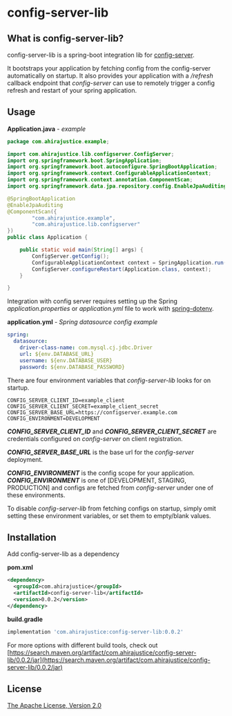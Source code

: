 # config-server-lib

## What is config-server-lib?

config-server-lib is a spring-boot integration lib for [config-server](https://github.com/ahira-justice/config-server).

It bootstraps your application by fetching config from the config-server automatically on startup. It also provides your application with a _/refresh_ callback endpoint that _config-server_ can use to remotely trigger a config refresh and restart of your spring application.

## Usage
**Application.java** - _example_
```java
package com.ahirajustice.example;

import com.ahirajustice.lib.configserver.ConfigServer;
import org.springframework.boot.SpringApplication;
import org.springframework.boot.autoconfigure.SpringBootApplication;
import org.springframework.context.ConfigurableApplicationContext;
import org.springframework.context.annotation.ComponentScan;
import org.springframework.data.jpa.repository.config.EnableJpaAuditing;

@SpringBootApplication
@EnableJpaAuditing
@ComponentScan({
        "com.ahirajustice.example",
        "com.ahirajustice.lib.configserver"
})
public class Application {

    public static void main(String[] args) {
        ConfigServer.getConfig();
        ConfigurableApplicationContext context = SpringApplication.run(Application.class, args);
        ConfigServer.configureRestart(Application.class, context);
    }

}
```

Integration with config server requires setting up the Spring _application.properties_ or _application.yml_ file to work with [spring-dotenv](https://github.com/paulschwarz/spring-dotenv).

**application.yml** - _Spring datasource config example_
```yaml
spring:
  datasource:
    driver-class-name: com.mysql.cj.jdbc.Driver
    url: ${env.DATABASE_URL}
    username: ${env.DATABASE_USER}
    password: ${env.DATABASE_PASSWORD}
```


There are four environment variables that _config-server-lib_ looks for on startup.

```shell
CONFIG_SERVER_CLIENT_ID=example_client
CONFIG_SERVER_CLIENT_SECRET=example_client_secret
CONFIG_SERVER_BASE_URL=https://configserver.example.com
CONFIG_ENVIRONMENT=DEVELOPMENT
```

**_CONFIG_SERVER_CLIENT_ID_** and **_CONFIG_SERVER_CLIENT_SECRET_** are credentials configured on _config-server_ on client registration.

**_CONFIG_SERVER_BASE_URL_** is the base url for the _config-server_ deployment.

**_CONFIG_ENVIRONMENT_** is the config scope for your application. **_CONFIG_ENVIRONMENT_** is one of [DEVELOPMENT, STAGING, PRODUCTION] and configs are fetched from _config-server_ under one of these environments.

To disable _config-server-lib_ from fetching configs on startup, simply omit setting these environment variables, or set them to empty/blank values.

## Installation
Add config-server-lib as a dependency

**pom.xml**
```xml
<dependency>
  <groupId>com.ahirajustice</groupId>
  <artifactId>config-server-lib</artifactId>
  <version>0.0.2</version>
</dependency>
```

**build.gradle**
```groovy
implementation 'com.ahirajustice:config-server-lib:0.0.2'
```

For more options with different build tools, check out [https://search.maven.org/artifact/com.ahirajustice/config-server-lib/0.0.2/jar](https://search.maven.org/artifact/com.ahirajustice/config-server-lib/0.0.2/jar)

## License

[The Apache License, Version 2.0](LICENSE)
